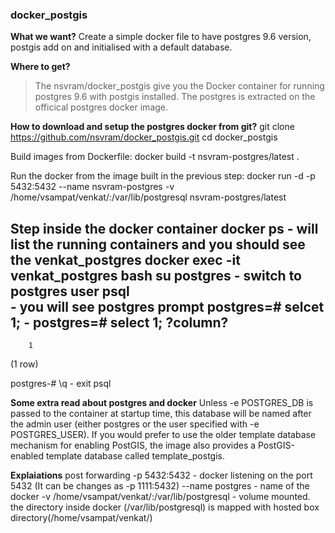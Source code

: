 ### docker_postgis

**What we want?**
Create a simple docker file to have postgres 9.6 version, postgis add on and initialised with a default database.

**Where to get?**
>The nsvram/docker_postgis give you the Docker container for running postgres 9.6 with postgis installed. The postgres is extracted on the officical postgres docker image. 

**How to download and setup the postgres docker from git?**
git clone https://github.com/nsvram/docker_postgis.git
cd docker_postgis

Build images from Dockerfile: 
docker build -t nsvram-postgres/latest .

Run the docker from the image built in the previous step:
docker run -d -p 5432:5432 --name nsvram-postgres -v  /home/vsampat/venkat/:/var/lib/postgresql nsvram-postgres/latest

**Step inside the docker container**
docker ps 
	- will list the running containers and you should see the venkat_postgres
docker exec 
	-it venkat_postgres bash
su postgres
	- switch to postgres user 
psql	
	- you will see postgres prompt
postgres=# selcet 1;
	- postgres=# select 1;
 ?column?
----------
        1
(1 row)

postgres-# \q
	- exit psql


**Some extra read about postgres and docker**
Unless -e POSTGRES_DB is passed to the container at startup time, this database will be named after the admin user (either postgres or the user specified with -e POSTGRES_USER). If you would prefer to use the older template database mechanism for enabling PostGIS, the image also provides a PostGIS-enabled template database called template_postgis.

**Explaiations**
post forwarding -p 5432:5432 -  docker listening on the port 5432 (It can be changes as -p 1111:5432)
--name postgres - name of the docker 
-v  /home/vsampat/venkat/:/var/lib/postgresql  - volume mounted. the directory inside docker (/var/lib/postgresql) is mapped with hosted box directory(/home/vsampat/venkat/)


